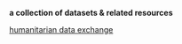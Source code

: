 <b> a collection of datasets & related resources </b>

<a href="https://data.humdata.org">humanitarian data exchange</a>
